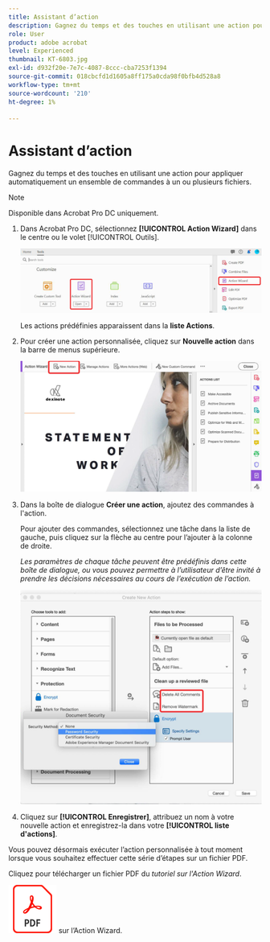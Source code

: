 ```yaml
---
title: Assistant d’action
description: Gagnez du temps et des touches en utilisant une action pour appliquer automatiquement un ensemble de commandes à un ou plusieurs fichiers
role: User
product: adobe acrobat
level: Experienced
thumbnail: KT-6803.jpg
exl-id: d932f20e-7e7c-4087-8ccc-cba7253f1394
source-git-commit: 018cbcfd1d1605a8ff175a0cda98f0bfb4d528a8
workflow-type: tm+mt
source-wordcount: '210'
ht-degree: 1%

---
```


# Assistant d’action

Gagnez du temps et des touches en utilisant une action pour appliquer automatiquement un ensemble de commandes à un ou plusieurs fichiers.

>[!NOTE]
>
>Disponible dans Acrobat Pro DC uniquement.

1. Dans Acrobat Pro DC, sélectionnez **[!UICONTROL Action Wizard]** dans le centre ou le volet [!UICONTROL Outils].

   ![Action Wizard Étape 1](../assets/ActionWizard_1.png)

   Les actions prédéfinies apparaissent dans la **liste Actions**.

1. Pour créer une action personnalisée, cliquez sur **Nouvelle action** dans la barre de menus supérieure.

   ![Action Wizard Étape 2](../assets/ActionWizard_2.png)

1. Dans la boîte de dialogue **Créer une action**, ajoutez des commandes à l&#39;action.

   Pour ajouter des commandes, sélectionnez une tâche dans la liste de gauche, puis cliquez sur la flèche au centre pour l’ajouter à la colonne de droite.

   *Les paramètres de chaque tâche peuvent être prédéfinis dans cette boîte de dialogue, ou vous pouvez permettre à l’utilisateur d’être invité à prendre les décisions nécessaires au cours de l’exécution de l’action.*

   ![Action Wizard Étape 3](../assets/ActionWizard_3.png)

1. Cliquez sur **[!UICONTROL Enregistrer]**, attribuez un nom à votre nouvelle action et enregistrez-la dans votre **[!UICONTROL liste d&#39;actions]**.

Vous pouvez désormais exécuter l’action personnalisée à tout moment lorsque vous souhaitez effectuer cette série d’étapes sur un fichier PDF.

Cliquez pour télécharger un fichier PDF du *tutoriel sur l&#39;Action Wizard*.

[![Téléchargez le tutoriel](../assets/acrobat_PDF_96.png)](../assets/AcrobatDCActionWizard.pdf) sur l’Action Wizard.
